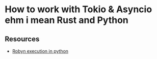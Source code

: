 # How to work with Tokio & Asyncio ehm i mean Rust and Python 

## Resources 

* [Robyn execution in python](https://github.com/sansyrox/robyn/blob/main/src/processor.rs) 
